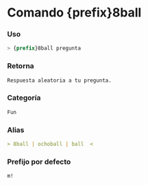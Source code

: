 # Comando {prefix}8ball

### Uso
```css
> {prefix}8ball pregunta
```

### Retorna
```md
Respuesta aleatoria a tu pregunta.
```

### Categoría
```md
Fun
```

### Alias
```md
> 8ball | ochoball | ball  <
```

### Prefijo por defecto
```css
m!
```